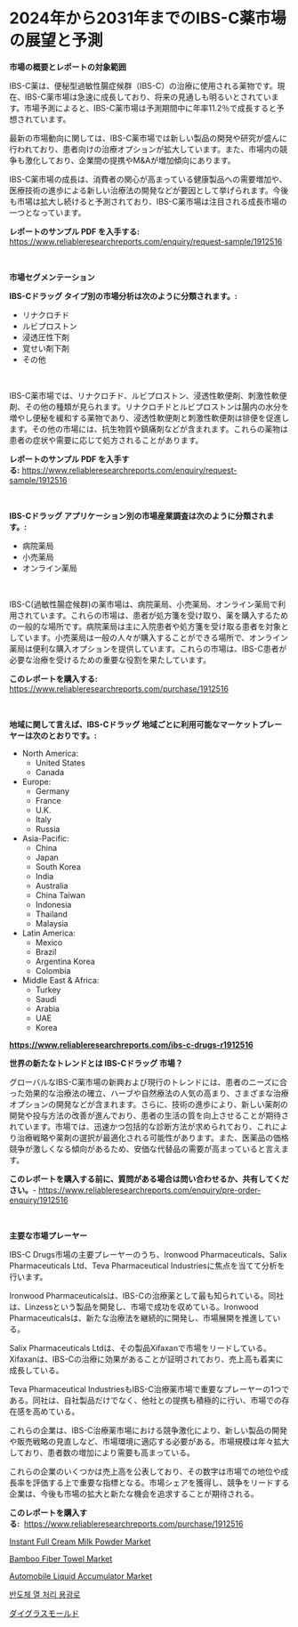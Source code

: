 <p><h1>2024年から2031年までのIBS-C薬市場の展望と予測</h1></p><p><strong>市場の概要とレポートの対象範囲</strong></p>
<p><p>IBS-C薬は、便秘型過敏性腸症候群（IBS-C）の治療に使用される薬物です。現在、IBS-C薬市場は急速に成長しており、将来の見通しも明るいとされています。市場予測によると、IBS-C薬市場は予測期間中に年率11.2％で成長すると予想されています。</p><p>最新の市場動向に関しては、IBS-C薬市場では新しい製品の開発や研究が盛んに行われており、患者向けの治療オプションが拡大しています。また、市場内の競争も激化しており、企業間の提携やM&Aが増加傾向にあります。</p><p>IBS-C薬市場の成長は、消費者の関心が高まっている健康製品への需要増加や、医療技術の進歩による新しい治療法の開発などが要因として挙げられます。今後も市場は拡大し続けると予測されており、IBS-C薬市場は注目される成長市場の一つとなっています。</p></p>
<p><strong>レポートのサンプル PDF を入手する:</strong> <a href="https://www.reliableresearchreports.com/enquiry/request-sample/1912516">https://www.reliableresearchreports.com/enquiry/request-sample/1912516</a></p>
<p>&nbsp;</p>
<p><strong>市場セグメンテーション</strong></p>
<p><strong>IBS-Cドラッグ タイプ別の市場分析は次のように分類されます。:</strong></p>
<p><ul><li>リナクロチド</li><li>ルビプロストン</li><li>浸透圧性下剤</li><li>覚せい剤下剤</li><li>その他</li></ul></p>
<p>&nbsp;</p>
<p><p>IBS-C薬市場では、リナクロチド、ルビプロストン、浸透性軟便剤、刺激性軟便剤、その他の種類が見られます。リナクロチドとルビプロストンは腸内の水分を増やし便秘を緩和する薬物であり、浸透性軟便剤と刺激性軟便剤は排便を促進します。その他の市場には、抗生物質や鎮痛剤などが含まれます。これらの薬物は患者の症状や需要に応じて処方されることがあります。</p></p>
<p><strong>レポートのサンプル PDF を入手する:</strong>&nbsp;<a href="https://www.reliableresearchreports.com/enquiry/request-sample/1912516">https://www.reliableresearchreports.com/enquiry/request-sample/1912516</a></p>
<p>&nbsp;</p>
<p><strong> IBS-Cドラッグ アプリケーション別の市場産業調査は次のように分類されます。:</strong></p>
<p><ul><li>病院薬局</li><li>小売薬局</li><li>オンライン薬局</li></ul></p>
<p>&nbsp;</p>
<p><p>IBS-C(過敏性腸症候群)の薬市場は、病院薬局、小売薬局、オンライン薬局で利用されています。これらの市場は、患者が処方箋を受け取り、薬を購入するための一般的な場所です。病院薬局は主に入院患者や処方箋を受け取る患者を対象としています。小売薬局は一般の人々が購入することができる場所で、オンライン薬局は便利な購入オプションを提供しています。これらの市場は、IBS-C患者が必要な治療を受けるための重要な役割を果たしています。</p></p>
<p><strong>このレポートを購入する:</strong>&nbsp; <a href="https://www.reliableresearchreports.com/purchase/1912516">https://www.reliableresearchreports.com/purchase/1912516</a></p>
<p>&nbsp;</p>
<p><strong>地域に関して言えば、IBS-Cドラッグ 地域ごとに利用可能なマーケットプレーヤーは次のとおりです。:</strong></p>
<p><ul>
    <li>
        North America:
        <ul>
            <li>United States</li>
            <li>Canada</li>
        </ul>
    </li>
    <li>
        Europe:
        <ul>
            <li>Germany</li>
            <li>France</li>
            <li>U.K.</li>
            <li>Italy</li>
            <li>Russia</li>
        </ul>
    </li>
    <li>
        Asia-Pacific:
        <ul>
            <li>China</li>
            <li>Japan</li>
            <li>South Korea</li>
            <li>India</li>
            <li>Australia</li>
            <li>China Taiwan</li>
            <li>Indonesia</li>
            <li>Thailand</li>
            <li>Malaysia</li>
        </ul>
    </li>
    <li>
        Latin America:
        <ul>
            <li>Mexico</li>
            <li>Brazil</li>
            <li>Argentina Korea</li>
            <li>Colombia</li>
        </ul>
    </li>
    <li>
        Middle East & Africa:
        <ul>
            <li>Turkey</li>
            <li>Saudi</li>
            <li>Arabia</li>
            <li>UAE</li>
            <li>Korea</li>
        </ul>
    </li>
    </ul></p>
<p><strong><a href="https://www.reliableresearchreports.com/ibs-c-drugs-r1912516">https://www.reliableresearchreports.com/ibs-c-drugs-r1912516</a></strong>&nbsp;</p>
<p><strong>世界の新たなトレンドとは IBS-Cドラッグ 市場？</strong></p>
<p><p>グローバルなIBS-C薬市場の新興および現行のトレンドには、患者のニーズに合った効果的な治療法の確立、ハーブや自然療法の人気の高まり、さまざまな治療オプションの開発などが含まれます。さらに、技術の進歩により、新しい薬剤の開発や投与方法の改善が進んでおり、患者の生活の質を向上させることが期待されています。市場では、迅速かつ包括的な診断方法が求められており、これにより治療戦略や薬剤の選択が最適化される可能性があります。また、医薬品の価格競争が激しくなる傾向があるため、安価な代替品の需要が高まっていると言えます。</p></p>
<p><strong>このレポートを購入する前に、質問がある場合は問い合わせるか、共有してください。</strong>- <a href="https://www.reliableresearchreports.com/enquiry/pre-order-enquiry/1912516">https://www.reliableresearchreports.com/enquiry/pre-order-enquiry/1912516</a></p>
<p>&nbsp;</p>
<p><strong>主要な市場プレーヤー</strong></p>
<p><p>IBS-C Drugs市場の主要プレーヤーのうち、Ironwood Pharmaceuticals、Salix Pharmaceuticals Ltd、Teva Pharmaceutical Industriesに焦点を当てて分析を行います。</p><p>Ironwood Pharmaceuticalsは、IBS-Cの治療薬として最も知られている。同社は、Linzessという製品を開発し、市場で成功を収めている。Ironwood Pharmaceuticalsは、新たな治療法を継続的に開発し、市場展開を推進している。</p><p>Salix Pharmaceuticals Ltdは、その製品Xifaxanで市場をリードしている。Xifaxanは、IBS-Cの治療に効果があることが証明されており、売上高も着実に成長している。</p><p>Teva Pharmaceutical IndustriesもIBS-C治療薬市場で重要なプレーヤーの1つである。同社は、自社製品だけでなく、他社との提携も積極的に行い、市場での存在感を高めている。</p><p>これらの企業は、IBS-C治療薬市場における競争激化により、新しい製品の開発や販売戦略の見直しなど、市場環境に適応する必要がある。市場規模は年々拡大しており、患者数の増加により需要も高まっている。</p><p>これらの企業のいくつかは売上高を公表しており、その数字は市場での地位や成長率を評価する上で重要な指標となる。市場シェアを獲得し、競争をリードする企業は、今後も市場の拡大と新たな機会を追求することが期待される。</p></p>
<p><strong>このレポートを購入する:</strong>&nbsp;&nbsp;<a href="https://www.reliableresearchreports.com/purchase/1912516">https://www.reliableresearchreports.com/purchase/1912516</a></p>
<p><p><a href="https://issuu.com/reportprime-2/docs/instant-full-cream-milk-powder-market-size-2030.pp">Instant Full Cream Milk Powder Market</a></p><p><a href="https://github.com/peachesmcdowel1/Market-Research-Report-List-3/blob/main/bamboo-fiber-towel-market.md">Bamboo Fiber Towel Market</a></p><p><a href="https://github.com/edytherolanlouisejk1miz0wig/Market-Research-Report-List-3/blob/main/automobile-liquid-accumulator-market.md">Automobile Liquid Accumulator Market</a></p><p><a href="https://github.com/xvz497517413/Market-Research-Report-List-2/blob/main/4381003107741.md">반도체 열 처리 용광로</a></p><p><a href="https://github.com/CarlieShields/Market-Research-Report-List-1/blob/main/6167038113561.md">ダイグラスモールド</a></p></p>